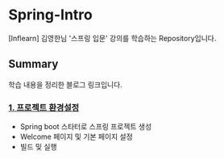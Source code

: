 # Spring-Intro

[Inflearn] 김영한님 '스프링 입문' 강의를 학습하는 Repository입니다.

## Summary
학습 내용을 정리한 블로그 링크입니다. 

###  [1. 프로젝트 환경설정](https://velog.io/@jiiina/Spring-%EA%B9%80%EC%98%81%ED%95%9C-%EC%8A%A4%ED%94%84%EB%A7%81-%EC%9E%85%EB%AC%B8-%EC%9A%94%EC%95%BD1)
- Spring boot 스타터로 스프링 프로젝트 생성
- Welcome 페이지 및 기본 페이지 설정
- 빌드 및 실행
